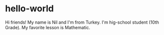 # hello-world

Hi friends!
My name is Nil and I'm from Turkey.
I'm hig-school student (10th Grade).
My favorite lesson is Mathematic.
